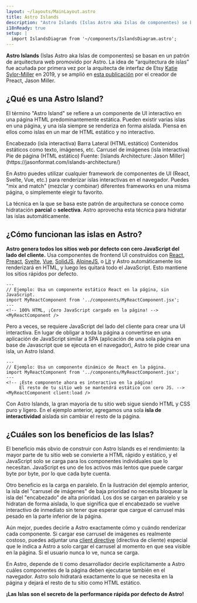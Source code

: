 ```yaml
---
layout: ~/layouts/MainLayout.astro
title: Astro Islands 
description: "Astro Islands (Islas Astro aka Islas de componentes) se basan en un patrón de arquitectura web promovido por Astro. La idea de “arquitectura de islas” fue acuñada por primera vez por la arquitecta de interfaz de Etsy, Katie Sylor-Miller, en 2019 y fue ampliada por el creador de Preact, Jason Miller."
i18nReady: true
setup: |
  import IslandsDiagram from '~/components/IslandsDiagram.astro';
---
```


**Astro Islands** (Islas Astro aka Islas de componentes) se basan en un patrón de arquitectura web promovido por Astro. La idea de “arquitectura de islas” fue acuñada por primera vez por la arquitecta de interfaz de Etsy [Katie Sylor-Miller](https://twitter.com/ksylor) en 2019, y se amplió en [esta publicación](https://jasonformat.com/islands-architecture/) por el creador de Preact, Jason Miller.

## ¿Qué es una Astro Island?

El término "Astro Island" se refiere a un componente de UI interactivo en una página HTML predominantemente estática. Pueden existir varias islas en una página, y una isla siempre se renderiza en forma aislada. Piensa en ellos como islas en un mar de HTML estático y no interactivo.

<IslandsDiagram>
    <Fragment slot="headerApp">Encabezado (isla interactiva)</Fragment>
    <Fragment slot="sidebarApp">Barra Lateral (HTML estático)</Fragment>
    <Fragment slot="main">
        Contenidos estáticos como texto, imágenes, etc.
    </Fragment>
    <Fragment slot="carouselApp">Carrusel de imágenes (isla interactiva)</Fragment>
    <Fragment slot="footer"> Pie de página (HTML estático)</Fragment>
    <Fragment slot="source">Fuente: [Islands Architecture: Jason Miller](https://jasonformat.com/islands-architecture/)</Fragment>
</IslandsDiagram>

En Astro puedes utilizar cualquier framework de componentes de UI (React, Svelte, Vue, etc.) para renderizar islas interactivas en el navegador. Puedes "mix and match" (mezclar y combinar) diferentes frameworks en una misma página, o simplemente elegir tu favorito.

La técnica en la que se basa este patrón de arquitectura se conoce como hidratación **parcial** o **selectiva**. Astro aprovecha esta técnica para hidratar las islas automáticamente.

## ¿Cómo funcionan las islas en Astro?

**Astro genera todos los sitios web por defecto con cero JavaScript del lado del cliente.** Usa componentes de frontend UI construidos con [React](https://reactjs.org/), [Preact](https://preactjs.com/), [Svelte](https://svelte.dev/), [Vue](https://vuejs.org/), [SolidJS](https://www.solidjs.com/), [AlpineJS](https://alpinejs.dev/), o [Lit](https://lit.dev/) y Astro automáticamente los renderizará en HTML, y luego les quitará todo el JavaScript. Esto mantiene los sitios rápidos por defecto.

```astro title="src/pages/index.astro"
---
// Ejemplo: Usa un componente estático React en la página, sin JavaScript.
import MyReactComponent from '../components/MyReactComponent.jsx';
---
<!-- 100% HTML, ¡Cero JavaScript cargado en la página! -->
<MyReactComponent />
```

Pero a veces, se requiere JavaScript del lado del cliente para crear una UI interactiva. En lugar de obligar a toda la página a convertirse en una aplicación de JavaScript similar a SPA (aplicación de una sola página en base de Javascript que se ejecuta en el navegador), Astro te pide crear una isla, un Astro Island.

```astro title="src/pages/index.astro" ins="client:load"
---
// Ejemplo: Usa un componente dinámico de React en la página.
import MyReactComponent from '../components/MyReactComponent.jsx';
---
<!-- ¡Este componente ahora es interactivo en la página! 
     El resto de tu sitio web se mantendrá estático con cero JS. -->
<MyReactComponent client:load />
```

Con Astro Islands, la gran mayoría de tu sitio web sigue siendo HTML y CSS puro y ligero. En el ejemplo anterior, agregamos una sola **isla de interactividad** aislada sin cambiar el resto de la página.

## ¿Cuáles son los beneficios de las Islas?

El beneficio más obvio de construir con Astro Islands es el rendimiento: la mayor parte de tu sitio web se convierte a HTML rápido y estático, y el JavaScript solo se carga para los componentes individuales que lo necesitan. JavaScript es uno de los activos más lentos que puede cargar byte por byte, por lo que cada byte cuenta.

Otro beneficio es la carga en paralelo. En la ilustración del ejemplo anterior, la isla del "carrusel de imágenes" de baja prioridad no necesita bloquear la isla del "encabezado" de alta prioridad. Los dos se cargan en paralelo y se hidratan de forma aislada, lo que significa que el encabezado se vuelve interactivo de inmediato sin tener que esperar que cargue el carrusel más pesado en la parte inferior de la página.

Aún mejor, puedes decirle a Astro exactamente cómo y cuándo renderizar cada componente. Si cargar ese carrusel de imágenes es realmente costoso, puedes adjuntar una [client directive](/es/reference/directives-reference/#directivas-del-cliente) (directiva de cliente) especial que le indica a Astro a solo cargar el carrusel al momento en que sea visible en la página. Si el usuario nunca lo ve, nunca se carga.

En Astro, depende de ti como desarrollador decirle explícitamente a Astro cuáles componentes de la página deben ejecutarse también en el navegador. Astro solo hidratará exactamente lo que se necesita en la página y dejará el resto de tu sitio como HTML estático.

**¡Las Islas son el secreto de la performance rápida por defecto de Astro!**
